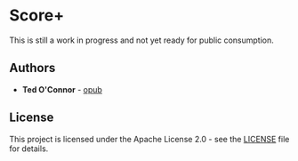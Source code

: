 # Score+

This is still a work in progress and not yet ready for public consumption.

## Authors

* **Ted O'Connor** - [opub](https://github.com/opub)

## License

This project is licensed under the Apache License 2.0 - see the [LICENSE](LICENSE) file for details.
